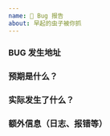 ```yaml
---
name: 🐛 Bug 报告
about: 早起的虫子被你抓
---
```


<!--
请确保已阅读 [文档](https://github.com/xtaodada/PagerMaid-Modify/wiki) 内相关部分，并按照模版提供信息
否则 issue 将被立即关闭，请勿重复提issue
-->

### BUG 发生地址

### 预期是什么？

### 实际发生了什么？

### 额外信息（日志、报错等）

<!--
请确保您部署的是[主线 master 分支](https://github.com/xtaodada/PagerMaid-Modify/tree/master)的最新版
-->